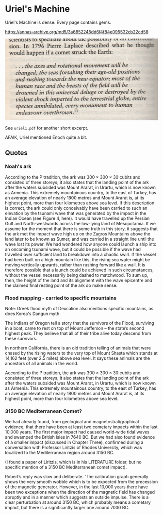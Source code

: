 # Uriel's Machine

Uriel's Machine is dense. Every page contains gems.

https://annas-archive.org/md5/3a6852245dd6f4f84e095532cb22cd58

![x](img/uriel.jpg "")

See `uriel1.pdf` for another short excerpt.

AFAIK, Uriel mentioned Enoch quite a bit.

## Quotes

### Noah's ark

According to the P tradition, the ark was 300 × 300 × 30 cubits and consisted of three storeys; it also states that the landing point of the ark after the waters subsided was Mount Ararat, in Urartu, which is now known as Armenia. This extremely mountainous country, to the east of Turkey, has an average elevation of nearly 1800 metres and Mount Ararat is, at its highest point, more than four kilometres above sea level. If this description is correct, the ark could only conceivably have been carried to such an elevation by the tsunami wave that was generated by the impact in the Indian Ocean (see Figure 4, here). It would have travelled up the Persian Gulf and North-westwards across the low-lying land of Mesopotamia. If we assume for the moment that there is some truth in this story, it suggests that the ark met the impact wave high up on the Zagros Mountains above the land later to be known as Sumer, and was carried in a straight line until the wave lost its power. We had wondered how anyone could launch a ship into an oncoming tsunami wave, but it could be possible if the wave had travelled over sufficient land to breakdown into a chaotic swirl. If the vessel had been built on a high mountain like this, the rising sea water might be moving vertically upwards, rather than rushing forward like a wall. It is therefore possible that a launch could be achieved in such circumstances, without the vessel necessarily being dashed to matchwood. To sum up, then, the height of the land and its alignment with the wave epicentre and the claimed final resting point of the ark do make sense.

### Flood mapping - carried to specific mountains

Note: Greek flood myth of Deucalion also mentions specific mountains, as does Korea's Dangun myth.

The Indians of Oregon tell a story that the survivors of the Flood, surviving in a boat, came to rest on top of Mount Jefferson – the state’s second highest peak. They believe that all of their tribe alive today descend from these survivors.

In northern California, there is an old tradition telling of animals that were chased by the rising waters to the very top of Mount Shasta which stands at 14,162 feet (over 2.5 miles) above sea level. It says these animals are the ancestors of all animals in the world.

According to the P tradition, the ark was 300 × 300 × 30 cubits and consisted of three storeys; it also states that the landing point of the ark after the waters subsided was Mount Ararat, in Urartu, which is now known as Armenia. This extremely mountainous country, to the east of Turkey, has an average elevation of nearly 1800 metres and Mount Ararat is, at its highest point, more than four kilometres above sea level.

### 3150 BC Mediterranean Comet?

We had already found, from geological and magnetostratigraphical evidence, that there have been at least two cometary impacts within the last 10,000 years. The first major impact had caused world-wide tidal waves and swamped the British Isles in 7640 BC. But we had also found evidence of a smaller impact (discussed in Chapter Three), confirmed during a conversation with Professor Liritzis of Rhodes University, which was localized to the Mediterranean region around 3150 BC.

(I found a paper of Liritzis, which is in his LITERATURE folder, but no specific mention of a 3150 BC Mediterranean comet impact).

Robert’s reply was slow and deliberate. ‘The calibration graph generally shows the very smooth wobble which is to be expected from the precession of the magnetic generator. However, in the last 10,000 years there have been two exceptions when the direction of the magnetic field has changed abruptly and in a manner which suggests an outside impulse. There is a clear perturbation at around 3150 BC, which probably means a cometary impact, but there is a significantly larger one around 7000 BC.